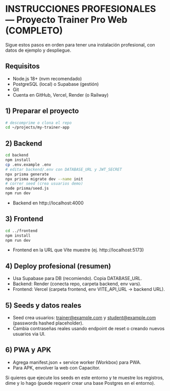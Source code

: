 # INSTRUCCIONES PROFESIONALES — Proyecto Trainer Pro Web (COMPLETO)

Sigue estos pasos en orden para tener una instalación profesional, con datos de ejemplo y despliegue.

## Requisitos
- Node.js 18+ (nvm recomendado)
- PostgreSQL (local) o Supabase (gestión)
- Git
- Cuenta en GitHub, Vercel, Render (o Railway)

## 1) Preparar el proyecto
```bash
# descomprime o clona el repo
cd ~/projects/my-trainer-app
```

## 2) Backend
```bash
cd backend
npm install
cp .env.example .env
# editar backend/.env con DATABASE_URL y JWT_SECRET
npx prisma generate
npx prisma migrate dev --name init
# correr seed (crea usuarios demo)
node prisma/seed.js
npm run dev
```
- Backend en http://localhost:4000

## 3) Frontend
```bash
cd ../frontend
npm install
npm run dev
```
- Frontend en la URL que Vite muestre (ej. http://localhost:5173)

## 4) Deploy profesional (resumen)
- Usa Supabase para DB (recomiendo). Copia DATABASE_URL.
- Backend: Render (conecta repo, carpeta backend, env vars).
- Frontend: Vercel (carpeta frontend, env VITE_API_URL -> backend URL).

## 5) Seeds y datos reales
- Seed crea usuarios: trainer@example.com y student@example.com (passwords hashed placeholder).
- Cambia contraseñas reales usando endpoint de reset o creando nuevos usuarios via UI.

## 6) PWA y APK
- Agrega manifest.json + service worker (Workbox) para PWA.
- Para APK, envolver la web con Capacitor.

Si quieres que ejecute los seeds en este entorno y te muestre los registros, dime y lo hago (puede requerir crear una base Postgres en el entorno).

